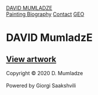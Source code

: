<!DOCTYPE html>
<html>
<head>
    <title>DAVID MUMLADZE</title>
  <link rel="stylesheet" type="text/css" href="Home.css">
  <link href="https://fonts.googleapis.com/css2?family=Lobster&family=Rosarivo:ital@1&display=swap" rel="stylesheet">
</head>
<body>
    <div class="header">
     <a href="Home.html" class="logo">DAVID MUMLADZE</a>
        <div class="header-right">
        <a href="painting.html">Painting </a>   
        <a href="biography.html">Biography</a>
        <a href="contact.html">Contact</a>
        <a href="Home - Copy.html">GEO</a>
    </div>
  </div>
  <h1><span>DAVID MumladzE</span></h1>
  <h2><a href="painting.html" class="button">View artwork</a></h2>

  <footer>
  <a>Copyright © 2020 D. Mumladze</a><br>
  <br>
  <a>Powered by Giorgi Saakshvili</a>
</footer>
</body>
</html>
